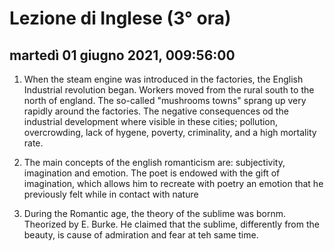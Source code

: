 
# Lezione di Inglese (3° ora)

## martedì 01 giugno 2021, 009:56:00

1) When the steam engine was introduced in the factories, the English Industrial revolution began.
Workers moved from the rural south to the north of england.
The so-called "mushrooms towns" sprang up very rapidly around the factories.
The negative consequences od the industrial development where visible in these cities; pollution, overcrowding, lack of hygene, poverty, criminality, and a high  mortality rate.
2) The main concepts of the english romanticism are: subjectivity, imagination and emotion.
The poet is endowed with the gift of imagination, which allows him to recreate with poetry an emotion that he previously felt while in contact with nature

5) During the Romantic age, the theory of the sublime was bornm.  Theorized by E. Burke.
He claimed that the sublime, differently from the beauty, is cause of admiration and fear at teh same time.
<!--stackedit_data:
eyJoaXN0b3J5IjpbNjAzMjYyMTE5LC04MTkzMzI3MDIsODYzND
AxOTU2LDUzMzExNDg3MiwtMTQ2MDA3NDA1Nl19
-->
